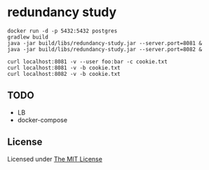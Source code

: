 # redundancy study

```
docker run -d -p 5432:5432 postgres
gradlew build
java -jar build/libs/redundancy-study.jar --server.port=8081 &
java -jar build/libs/redundancy-study.jar --server.port=8082 &

curl localhost:8081 -v --user foo:bar -c cookie.txt
curl localhost:8081 -v -b cookie.txt
curl localhost:8082 -v -b cookie.txt
```

## TODO

* LB
* docker-compose

## License

Licensed under [The MIT License](https://opensource.org/licenses/MIT)
